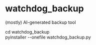 # watchdog_backup
(mostly) AI-generated backup tool

cd watchdog_backup\
pyinstaller --onefile watchdog_backup.py